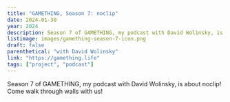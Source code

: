 ```yaml
---
title: "GAMETHING, Season 7: noclip"
date: 2024-01-30
year: 2024
description: Season 7 of GAMETHING, my podcast with David Wolinsky, is about noclip! Come walk through walls with us!
listimage: images/gamething-season-7-icon.png
draft: false
parenthetical: "with David Wolinsky"
link: "https://gamething.life"
tags: ["project", "podcast"]
---
```


Season 7 of GAMETHING, my podcast with David Wolinsky, is about noclip! Come walk through walls with us!
